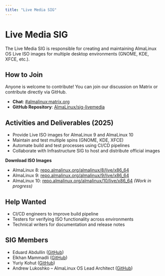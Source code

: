 ```yaml
---
title: "Live Media SIG"
---
```


# Live Media SIG

The Live Media SIG is responsible for creating and maintaining AlmaLinux OS Live ISO images for multiple desktop environments (GNOME, KDE, XFCE, etc.).

## How to Join

Anyone is welcome to contribute! You can join our discussion on Matrix or contribute directly via GitHub.

- **Chat**: [#almalinux:matrix.org](https://matrix.to/#/#almalinux:matrix.org)
- **GitHub Repository**: [AlmaLinux/sig-livemedia](https://github.com/AlmaLinux/sig-livemedia)

## Activities and Deliverables (2025)

- Provide Live ISO images for AlmaLinux 9 and AlmaLinux 10
- Maintain and test multiple spins (GNOME, KDE, XFCE)
- Automate build and test processes using CI/CD pipelines
- Collaborate with Infrastructure SIG to host and distribute official images

**Download ISO Images**

- AlmaLinux 8: [repo.almalinux.org/almalinux/8/live/x86_64](https://repo.almalinux.org/almalinux/8/live/x86_64/)
- AlmaLinux 9: [repo.almalinux.org/almalinux/9/live/x86_64](https://repo.almalinux.org/almalinux/9/live/x86_64/)
- AlmaLinux 10: [repo.almalinux.org/almalinux/10/live/x86_64](https://repo.almalinux.org/almalinux/10/live/x86_64/) *(Work in progress)*

## Help Wanted

- CI/CD engineers to improve build pipeline
- Testers for verifying ISO functionality across environments
- Technical writers for documentation and release notes

## SIG Members

- Eduard Abdullin ([GitHub](https://github.com/eabdullin1))
- Elkhan Mammadli ([GitHub](https://github.com/LKHN))
- Yuriy Kohut ([GitHub](https://github.com/yuravk))
- Andrew Lukoshko – AlmaLinux OS Lead Architect ([GitHub](https://github.com/andrewlukoshko))
